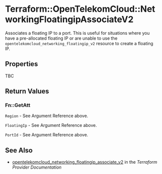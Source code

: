 # Terraform::OpenTelekomCloud::NetworkingFloatingipAssociateV2

Associates a floating IP to a port. This is useful for situations
where you have a pre-allocated floating IP or are unable to use the
`opentelekomcloud_networking_floatingip_v2` resource to create a floating IP.

## Properties

TBC

## Return Values

### Fn::GetAtt

`Region` - See Argument Reference above.

`FloatingIp` - See Argument Reference above.

`PortId` - See Argument Reference above.

## See Also

* [opentelekomcloud_networking_floatingip_associate_v2](https://www.terraform.io/docs/providers/opentelekomcloud/r/networking_floatingip_associate_v2.html) in the _Terraform Provider Documentation_